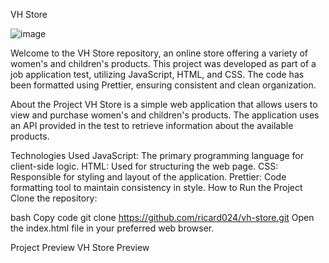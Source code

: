 

VH Store

![image](https://github.com/ricard027/VH-Store/assets/87427651/e8fdc830-626a-4af6-a11c-05169ba69706)

Welcome to the VH Store repository, an online store offering a variety of women's and children's products. This project was developed as part of a job application test, utilizing JavaScript, HTML, and CSS. The code has been formatted using Prettier, ensuring consistent and clean organization.

About the Project
VH Store is a simple web application that allows users to view and purchase women's and children's products. The application uses an API provided in the test to retrieve information about the available products.

Technologies Used
JavaScript: The primary programming language for client-side logic.
HTML: Used for structuring the web page.
CSS: Responsible for styling and layout of the application.
Prettier: Code formatting tool to maintain consistency in style.
How to Run the Project
Clone the repository:

bash
Copy code
git clone https://github.com/ricard024/vh-store.git
Open the index.html file in your preferred web browser.

Project Preview
VH Store Preview

